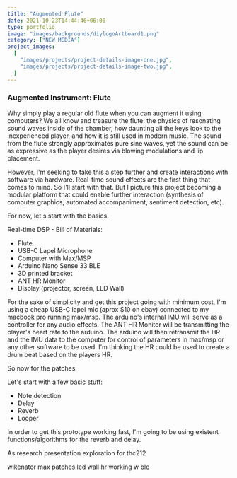 ```yaml
---
title: "Augmented Flute"
date: 2021-10-23T14:44:46+06:00
type: portfolio
image: "images/backgrounds/diylogoArtboard1.png"
category: ["NEW MEDIA"]
project_images:
  [
    "images/projects/project-details-image-one.jpg",
    "images/projects/project-details-image-two.jpg",
  ]
---
```


### Augmented Instrument: Flute

Why simply play a regular old flute when you can augment it using computers?
We all know and treasure the flute: the physics of resonating sound waves inside of the chamber, how daunting all the keys look to the inexperienced player, and how it is still used in modern music. The sound from the flute strongly approximates pure sine waves, yet the sound can be as expressive as the player desires via blowing modulations and lip placement.

However, I'm seeking to take this a step further and create interactions with software via hardware. Real-time sound effects are the first thing that comes to mind. So I'll start with that. But I picture this project becoming a modular platform that could enable further interaction (synthesis of computer graphics, automated accompaniment, sentiment detection, etc).

For now, let's start with the basics.

Real-time DSP - Bill of Materials:

- Flute
- USB-C Lapel Microphone
- Computer with Max/MSP
- Arduino Nano Sense 33 BLE
- 3D printed bracket
- ANT HR Monitor
- Display (projector, screen, LED Wall)

For the sake of simplicity and get this project going with minimum cost, I'm using a cheap USB-C lapel mic (aprox $10 on ebay) connected to my macbook pro running max/msp.
The arduino's internal IMU will serve as a controller for any audio effects.
The ANT HR Monitor will be transmitting the player's heart rate to the arduino. The arduino will then retransmit the HR and the IMU data to the computer for control of parameters in max/msp or any other software to be used.
I'm thinking the HR could be used to create a drum beat based on the players HR.

So now for the patches.

Let's start with a few basic stuff:

- Note detection
- Delay
- Reverb
- Looper

In order to get this prototype working fast, I'm going to be using existent functions/algorithms for the reverb and delay.

As research presentation exploration for thc212

wikenator
max patches
led wall
hr working w ble
